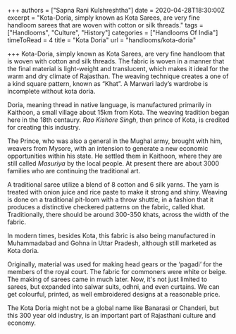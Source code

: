 +++
authors = ["Sapna Rani Kulshreshtha"]
date = 2020-04-28T18:30:00Z
excerpt = "Kota-Doria, simply known as Kota Sarees, are very fine handloom sarees that are woven with cotton or silk threads."
tags = ["Handlooms", "Culture", "History"]
categories = ["Handlooms Of India"]
timeToRead = 4
title = "Kota Doria"
url = "handlooms/kota-doria"

+++
Kota-Doria, simply known as Kota Sarees, are very fine handloom that is woven with cotton and silk threads. The fabric is woven in a manner that the final material is light-weight and translucent, which makes it ideal for the warm and dry climate of Rajasthan. The weaving technique creates a one of a kind square pattern, known as “Khat”. A Marwari lady’s wardrobe is incomplete without kota doria.

Doria, meaning thread in native language, is manufactured primarily in Kaithoon, a small village about 15km from Kota. The weaving tradition began here in the 18th centaury. _Rao Kishore Singh_, then prince of Kota, is credited for creating this industry.

The Prince, who was also a general in the Mughal army, brought with him, weavers from Mysore, with an intension to generate a new economic opportunities within his state.  He  settled them in Kaithoon, where they are still called _Masuriya_ by the local people. At present there are about 3000 families who are continuing the traditional art.

A traditional saree utilize a blend of 8 cotton and 6 silk yarns. The yarn is treated with onion juice and rice paste to make it strong and shiny.  Weaving is done on a traditional pit-loom with a throw shuttle, in a fashion that it produces a distinctive checkered patterns on the fabric, called khat. Traditionally, there should be around 300-350 khats, across the width of the fabric.

In modern times, besides Kota, this fabric is also being manufactured in Muhammadabad and Gohna in Uttar Pradesh, although still marketed as Kota doria.

 Originally,  material was used for making head gears or the ‘pagadi’ for the members of the royal court. The fabric for commoners were white or beige. The making of sarees came in much later. Now, it's not just limited to sarees,  but expanded into salwar suits, odhni, and even curtains. We can get colourful, printed, as well embroidered designs at a reasonable price.

The Kota Doria might not be a global name like Banarasi or Chanderi, but this 300 year old industry, is an important part of Rajasthani culture and economy.  
